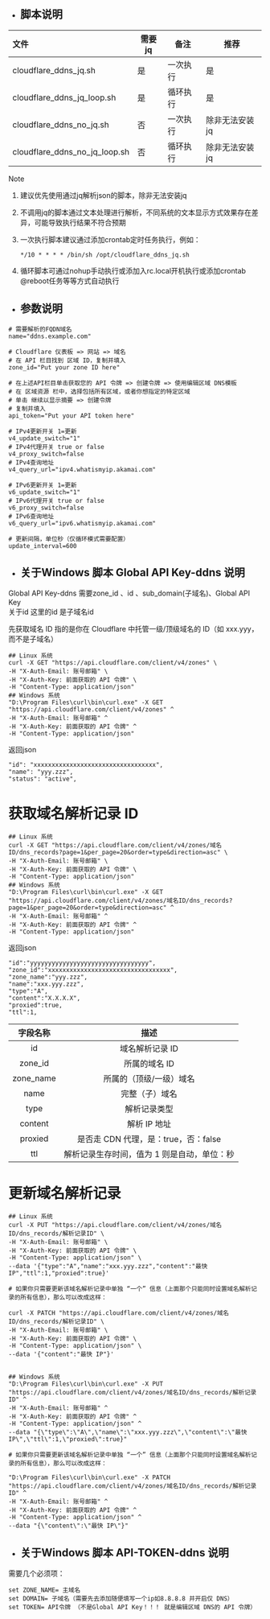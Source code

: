      

- ## 脚本说明

| 文件                          | 需要jq | 备注     | 推荐           |
| :---------------------------- | ------ | -------- | -------------- |
| cloudflare_ddns_jq.sh         | 是     | 一次执行 | 是             |
| cloudflare_ddns_jq_loop.sh    | 是     | 循环执行 | 是             |
| cloudflare_ddns_no_jq.sh      | 否     | 一次执行 | 除非无法安装jq |
| cloudflare_ddns_no_jq_loop.sh | 否     | 循环执行 | 除非无法安装jq |

> [!NOTE]
>
> 1. 建议优先使用通过jq解析json的脚本，除非无法安装jq
>
> 2. 不调用jq的脚本通过文本处理进行解析，不同系统的文本显示方式效果存在差异，可能导致执行结果不符合预期
>
> 3. 一次执行脚本建议通过添加crontab定时任务执行，例如：
>
>    `*/10 * * * * /bin/sh /opt/cloudflare_ddns_jq.sh`
>
> 4. 循环脚本可通过nohup手动执行或添加入rc.local开机执行或添加crontab @reboot任务等等方式自动执行



- ## 参数说明

```shell
# 需要解析的FQDN域名
name="ddns.example.com"

# Cloudflare 仪表板 => 网站 => 域名
# 在 API 栏目找到 区域 ID，复制并填入
zone_id="Put your zone ID here"

# 在上述API栏目单击获取您的 API 令牌 => 创建令牌 => 使用编辑区域 DNS模板
# 在 区域资源 栏中，选择包括所有区域，或者你想指定的特定区域
# 单击 继续以显示摘要 => 创建令牌
# 复制并填入
api_token="Put your API token here"

# IPv4更新开关 1=更新
v4_update_switch="1"
# IPv4代理开关 true or false
v4_proxy_switch=false
# IPv4查询地址
v4_query_url="ipv4.whatismyip.akamai.com"

# IPv6更新开关 1=更新
v6_update_switch="1"
# IPv6代理开关 true or false
v6_proxy_switch=false
# IPv6查询地址
v6_query_url="ipv6.whatismyip.akamai.com"

# 更新间隔，单位秒（仅循环模式需要配置）
update_interval=600
```

- ## 关于Windows 脚本 Global API Key-ddns 说明
Global API Key-ddns
需要zone_id 、id 、sub_domain(子域名)、Global API Key   
关于id  这里的id 是子域名id

先获取域名 ID 指的是你在 Cloudflare 中托管一级/顶级域名的 ID（如 xxx.yyy，而不是子域名）
```shell
## Linux 系统
curl -X GET "https://api.cloudflare.com/client/v4/zones" \
-H "X-Auth-Email: 账号邮箱" \
-H "X-Auth-Key: 前面获取的 API 令牌" \
-H "Content-Type: application/json"
## Windows 系统
"D:\Program Files\curl\bin\curl.exe" -X GET "https://api.cloudflare.com/client/v4/zones" ^
-H "X-Auth-Email: 账号邮箱" ^
-H "X-Auth-Key: 前面获取的 API 令牌" ^
-H "Content-Type: application/json"
```
返回json
```shell
"id": "xxxxxxxxxxxxxxxxxxxxxxxxxxxxxxxxxx",
"name": "yyy.zzz",
"status": "active",
```
# 获取域名解析记录 ID
```shell
## Linux 系统
curl -X GET "https://api.cloudflare.com/client/v4/zones/域名ID/dns_records?page=1&per_page=20&order=type&direction=asc" \
-H "X-Auth-Email: 账号邮箱" \
-H "X-Auth-Key: 前面获取的 API 令牌" \
-H "Content-Type: application/json"
## Windows 系统
"D:\Program Files\curl\bin\curl.exe" -X GET "https://api.cloudflare.com/client/v4/zones/域名ID/dns_records?page=1&per_page=20&order=type&direction=asc" ^
-H "X-Auth-Email: 账号邮箱" ^
-H "X-Auth-Key: 前面获取的 API 令牌" ^
-H "Content-Type: application/json"
```
返回json
```shell
"id":"yyyyyyyyyyyyyyyyyyyyyyyyyyyyyyyyy",
"zone_id":"xxxxxxxxxxxxxxxxxxxxxxxxxxxxxxxxxx",
"zone_name":"yyy.zzz",
"name":"xxx.yyy.zzz",
"type":"A",
"content":"X.X.X.X",
"proxied":true,
"ttl":1,
```

| 字段名称               | 描述                         |  
| :--: | :--: |  
| id                     | 域名解析记录 ID              |  
| zone_id                | 所属的域名 ID                |  
| zone_name              | 所属的（顶级/一级）域名      |  
| name                   | 完整（子）域名               |  
| type                   | 解析记录类型                 |  
| content                | 解析 IP 地址                 |  
| proxied                | 是否走 CDN 代理，是：true，否：false |  
| ttl                    | 解析记录生存时间，值为 1 则是自动，单位：秒 |

# 更新域名解析记录
```shell
## Linux 系统
curl -X PUT "https://api.cloudflare.com/client/v4/zones/域名ID/dns_records/解析记录ID" \
-H "X-Auth-Email: 账号邮箱" \
-H "X-Auth-Key: 前面获取的 API 令牌" \
-H "Content-Type: application/json" \
--data '{"type":"A","name":"xxx.yyy.zzz","content":"最快 IP","ttl":1,"proxied":true}'

# 如果你只需要更新该域名解析记录中单独 “一个” 信息（上面那个只能同时设置域名解析记录的所有信息），那么可以改成这样：

curl -X PATCH "https://api.cloudflare.com/client/v4/zones/域名ID/dns_records/解析记录ID" \
-H "X-Auth-Email: 账号邮箱" \
-H "X-Auth-Key: 前面获取的 API 令牌" \
-H "Content-Type: application/json" \
--data '{"content":"最快 IP"}'


## Windows 系统
"D:\Program Files\curl\bin\curl.exe" -X PUT "https://api.cloudflare.com/client/v4/zones/域名ID/dns_records/解析记录ID" ^
-H "X-Auth-Email: 账号邮箱" ^
-H "X-Auth-Key: 前面获取的 API 令牌" ^
-H "Content-Type: application/json" ^
--data "{\"type\":\"A\",\"name\":\"xxx.yyy.zzz\",\"content\":\"最快 IP\",\"ttl\":1,\"proxied\":true}"

# 如果你只需要更新该域名解析记录中单独 “一个” 信息（上面那个只能同时设置域名解析记录的所有信息），那么可以改成这样：

"D:\Program Files\curl\bin\curl.exe" -X PATCH "https://api.cloudflare.com/client/v4/zones/域名ID/dns_records/解析记录ID" ^
-H "X-Auth-Email: 账号邮箱" ^
-H "X-Auth-Key: 前面获取的 API 令牌" ^
-H "Content-Type: application/json" ^
--data "{\"content\":\"最快 IP\"}"
```
- ## 关于Windows 脚本 API-TOKEN-ddns 说明
需要几个必须项：
```shell
set ZONE_NAME= 主域名
set DOMAIN= 子域名（需要先去添加随便填写一个ip如8.8.8.8 并开启仅 DNS）
set TOKEN= API令牌 （不是Global API Key！！！ 就是编辑区域 DNS的 API 令牌）
```

